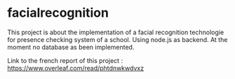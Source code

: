 # facialrecognition

This project is about the implementation of a facial recognition technologie for presence checking system of a school.
Using node.js as backend.
At the moment no database as been implemented.

Link to the french report of this project : https://www.overleaf.com/read/phtdnwkwdvxz
